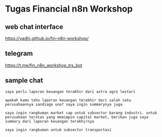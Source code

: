 # Tugas Financial n8n Workshop

## web chat interface

https://yadhi.github.io/fin-n8n-workshop/

## telegram

https://t.me/fin_n8n_workshop_trs_bot


## sample chat

```
saya perlu laporan keuangan terakhir dari astra agro lestari
```

```
apakah kamu tahu laporan keuangan terakhir dari salah satu perusahaannya sandiaga uno? saya ingin summarynya juga
```

```
saya ingin rangkuman market cap untuk subsector barang industri. untuk perusahaan teratas yang memimpin capital market, berikan juga saya summary dari laporan keuangan terakhirnya
```

```
saya ingin rangkuman untuk subsector transportasi
```


